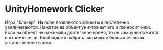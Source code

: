 # UnityHomework Clicker
Игра "Кликер". На поле появляются объекты и постепенно увеличиваются.
Нажатие на объект уничтожает его и приносит очки. Если на объект не нажимали длительное время,
то он самоуничтожится и отнимет очки.
Необходимо набрать как можно больше очков за установленное время.
